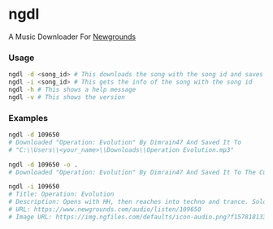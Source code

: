 # ngdl

A Music Downloader For [Newgrounds](https://newgrounds.com)

### Usage

```sh
ngdl -d <song_id> # This downloads the song with the song id and saves it on the downloads folder
ngdl -i <song_id> # This gets the info of the song with the song id
ngdl -h # This shows a help message
ngdl -v # This shows the version
```

### Examples

```sh
ngdl -d 109650
# Downloaded "Operation: Evolution" By Dimrain47 And Saved It To
# "C:\\Users\\<your_name>\\Downloads\\Operation Evolution.mp3"
```

```sh
ngdl -d 109650 -o .
# Downloaded "Operation: Evolution" By Dimrain47 And Saved It To The Current Working Directory
```

```sh
ngdl -i 109650
# Title: Operation: Evolution
# Description: Opens with HH, then reaches into techno and trance. Solo haters beware...
# URL: https://www.newgrounds.com/audio/listen/109650
# Image URL: https://img.ngfiles.com/defaults/icon-audio.png?f1578181335
```

